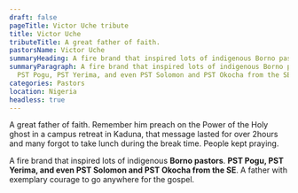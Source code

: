 ```yaml
---
draft: false
pageTitle: Victor Uche tribute
title: Victor Uche
tributeTitle: A great father of faith.
pastorsName: Victor Uche
summaryHeading: A fire brand that inspired lots of indigenous Borno pastors.
summaryParagraph: A fire brand that inspired lots of indigenous Borno pastors.
  PST Pogu, PST Yerima, and even PST Solomon and PST Okocha from the SE
categories: Pastors
location: Nigeria
headless: true
---
```

A great father of faith. Remember him preach on the Power of the Holy ghost in a campus retreat in Kaduna, that message lasted for over 2hours and many forgot to take lunch during the break time. People kept praying. 


A fire brand that inspired lots of indigenous **Borno pastors**. **PST Pogu, PST Yerima, and even PST Solomon and PST Okocha from the SE**. A father with exemplary courage to go anywhere for the gospel.